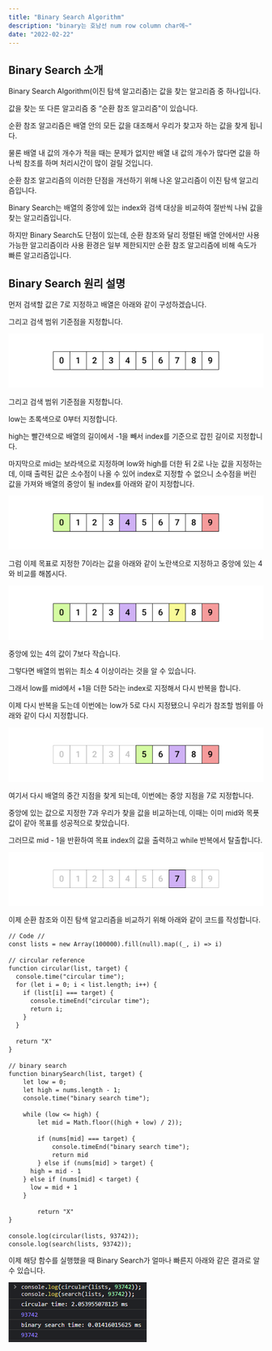 ```yaml
---
title: "Binary Search Algorithm"
description: "binary는 호남선 num row column char에~"
date: "2022-02-22"
---
```


## Binary Search 소개

Binary Search Algorithm(이진 탐색 알고리즘)는 값을 찾는 알고리즘 중 하나입니다.

값을 찾는 또 다른 알고리즘 중 “순환 참조 알고리즘"이 있습니다.

순환 참조 알고리즘은 배열 안의 모든 값을 대조해서 우리가 찾고자 하는 값을 찾게 됩니다.

물론 배열 내 값의 개수가 적을 때는 문제가 없지만 배열 내 값의 개수가 많다면 값을 하나씩 참조를 하며 처리시간이 많이 걸릴 것입니다.

순환 참조 알고리즘의 이러한 단점을 개선하기 위해 나온 알고리즘이 이진 탐색 알고리즘입니다.

Binary Search는 배열의 중앙에 있는 index와 검색 대상을 비교하여 절반씩 나눠 값을 찾는 알고리즘입니다.

하지만 Binary Search도 단점이 있는데, 순환 참조와 달리 정렬된 배열 안에서만 사용 가능한 알고리즘이라 사용 환경은 일부 제한되지만 순환 참조 알고리즘에 비해 속도가 빠른 알고리즘입니다.

## Binary Search 원리 설명

먼저 검색할 값은 7로 지정하고 배열은 아래와 같이 구성하겠습니다.

그리고 검색 범위 기준점을 지정합니다.

![binary-0.png](./binary-0.png)

그리고 검색 범위 기준점을 지정합니다.

low는 초록색으로 0부터 지정합니다.

high는 빨간색으로 배열의 길이에서 -1을 빼서 index를 기준으로 잡힌 길이로 지정합니다.

마지막으로 mid는 보라색으로 지정하며 low와 high를 더한 뒤 2로 나눈 값을 지정하는데, 이때 출력된 값은 소수점이 나올 수 있어 index로 지정할 수 없으니 소수점을 버린 값을 가져와 배열의 중앙이 될 index를 아래와 같이 지정합니다.

![binary-1.png](./binary-1.png)

그럼 이제 목표로 지정한 7이라는 값을 아래와 같이 노란색으로 지정하고 중앙에 있는 4와 비교를 해봅시다.

![binary-2.png](./binary-2.png)

중앙에 있는 4의 값이 7보다 작습니다.

그렇다면 배열의 범위는 최소 4 이상이라는 것을 알 수 있습니다.

그래서 low를 mid에서 +1을 더한 5라는 index로 지정해서 다시 반복을 합니다.

이제 다시 반복을 도는데 이번에는 low가 5로 다시 지정됐으니 우리가 참조할 범위를 아래와 같이 다시 지정합니다.

![binary-3.png](./binary-3.png)

여기서 다시 배열의 중간 지점을 찾게 되는데, 이번에는 중앙 지점을 7로 지정합니다.

중앙에 있는 값으로 지정한 7과 우리가 찾을 값을 비교하는데, 이때는 이미 mid와 목푯값이 같아 목표를 성공적으로 찾았습니다.

그러므로 mid - 1을 반환하여 목표 index의 값을 출력하고 while 반복에서 탈출합니다.

![binary-4.png](./binary-4.png)

이제 순환 참조와 이진 탐색 알고리즘을 비교하기 위해 아래와 같이 코드를 작성합니다.

```tsx
// Code //
const lists = new Array(100000).fill(null).map((_, i) => i)

// circular reference
function circular(list, target) {
  console.time("circular time");
  for (let i = 0; i < list.length; i++) {
    if (list[i] === target) {
      console.timeEnd("circular time");
      return i;
    }
  }

  return "X"
}

// binary search
function binarySearch(list, target) {
	let low = 0;
	let high = nums.length - 1;
	console.time("binary search time");

	while (low <= high) {
		let mid = Math.floor((high + low) / 2));

		if (nums[mid] === target) {
			console.timeEnd("binary search time");
			return mid
		} else if (nums[mid] > target) {
      high = mid - 1
    } else if (nums[mid] < target) {
      low = mid + 1
    }

		return "X"
}

console.log(circular(lists, 93742));
console.log(search(lists, 93742));
```

이제 해당 함수를 실행했을 때 Binary Search가 얼마나 빠른지 아래와 같은 결과로 알 수 있습니다.

![binary-result](./binary-result.png)
